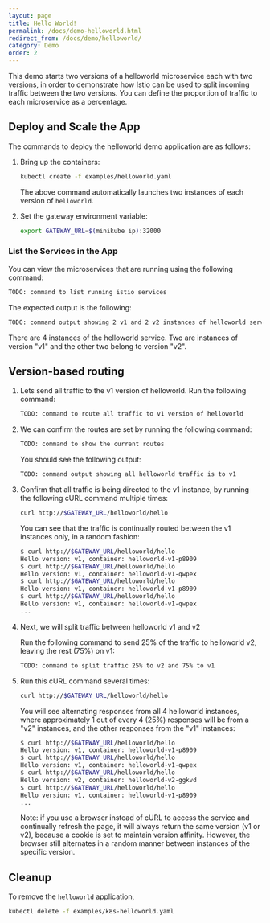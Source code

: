 ```yaml
---
layout: page
title: Hello World!
permalink: /docs/demo-helloworld.html
redirect_from: /docs/demo/helloworld/
category: Demo
order: 2
---
```


This demo starts two versions of a helloworld microservice each with two
versions, in order to demonstrate how Istio can be used to split
incoming traffic between the two versions. You can define the proportion of
traffic to each microservice as a percentage.

## Deploy and Scale the App

The commands to deploy the helloworld demo application are as follows:

1. Bring up the containers:

   ```bash
   kubectl create -f examples/helloworld.yaml
   ```

   The above command automatically launches two instances of each version of
   `helloworld`.

1. Set the gateway environment variable:

   ```bash
   export GATEWAY_URL=$(minikube ip):32000
   ```

### List the Services in the App

You can view the microservices that are running using the following command:

```bash
TODO: command to list running istio services
```
    
The expected output is the following:

```bash
TODO: command output showing 2 v1 and 2 v2 instances of helloworld service
```

There are 4 instances of the helloworld service. Two are instances of
version "v1" and the other two belong to version "v2".

## Version-based routing

1. Lets send all traffic to the v1 version of helloworld. Run the following command:

   ```bash
   TODO: command to route all traffic to v1 version of helloworld
   ```

1. We can confirm the routes are set by running the following command:

   ```bash
   TODO: command to show the current routes
   ```

   You should see the following output:

   ```bash
   TODO: command output showing all helloworld traffic is to v1
   ```

1. Confirm that all traffic is being directed to the v1 instance, by running the following cURL command multiple times:

   ```bash
   curl http://$GATEWAY_URL/helloworld/hello
   ```

   You can see that the traffic is continually routed between the v1 instances only, in a random fashion:

   ```bash
   $ curl http://$GATEWAY_URL/helloworld/hello
   Hello version: v1, container: helloworld-v1-p8909
   $ curl http://$GATEWAY_URL/helloworld/hello
   Hello version: v1, container: helloworld-v1-qwpex
   $ curl http://$GATEWAY_URL/helloworld/hello
   Hello version: v1, container: helloworld-v1-p8909
   $ curl http://$GATEWAY_URL/helloworld/hello
   Hello version: v1, container: helloworld-v1-qwpex
   ...
   ```

1. Next, we will split traffic between helloworld v1 and v2

   Run the following command to send 25% of the traffic to helloworld v2, leaving the rest (75%) on v1:
    
   ```bash
   TODO: command to split traffic 25% to v2 and 75% to v1
   ```

1. Run this cURL command several times:

   ```bash
   curl http://$GATEWAY_URL/helloworld/hello
   ```

   You will see alternating responses from all 4 helloworld instances, where approximately 1 out of every 4 (25%) responses
   will be from a "v2" instances, and the other responses from the "v1" instances:

   ```bash
   $ curl http://$GATEWAY_URL/helloworld/hello
   Hello version: v1, container: helloworld-v1-p8909
   $ curl http://$GATEWAY_URL/helloworld/hello
   Hello version: v1, container: helloworld-v1-qwpex
   $ curl http://$GATEWAY_URL/helloworld/hello
   Hello version: v2, container: helloworld-v2-ggkvd
   $ curl http://$GATEWAY_URL/helloworld/hello
   Hello version: v1, container: helloworld-v1-p8909
   ...
   ```

   Note: if you use a browser instead of cURL to access the service and continually refresh the page, 
   it will always return the same version (v1 or v2), because a cookie is set to maintain version affinity.
   However, the browser still alternates in a random manner between instances of the specific version.

## Cleanup

To remove the `helloworld` application,

```bash
kubectl delete -f examples/k8s-helloworld.yaml
```
